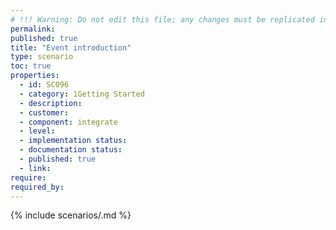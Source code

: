 ```yaml
---
# !!! Warning: Do not edit this file; any changes must be replicated in Excel !!! 
permalink: 
published: true
title: "Event introduction"
type: scenario
toc: true
properties:
  - id: SC096
  - category: 1Getting Started
  - description:
  - customer:
  - component: integrate
  - level:
  - implementation status:
  - documentation status:
  - published: true
  - link:
require:
required_by:
---
```


{% include scenarios/.md %}
